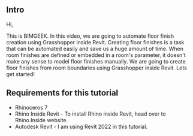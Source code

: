 ## Intro

Hi,

This is BIMGEEK. In this video, we are going to automate floor finish creation using Grasshopper inside Revit. Creating floor finishes is a task that can be automated easily and save us a huge amount of time. When room finishes are defined or embedded in a room's parameter, it doesn't make any sense to model floor finishes manually. We are going to create floor finishes from room boundaries using Grasshopper inside Revit. Lets get started!

## Requirements for this tutorial

- Rhinoceros 7
- Rhino Inside Revit - To install Rhino inside Revit, head over to Rhino.Inside website.
- Autodesk Revit - I am using Revit 2022 in this tutorial.
